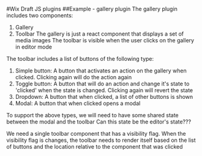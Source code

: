 #Wix Draft JS plugins
##Example - gallery plugin
The gallery plugin includes two components:
1. Gallery
2. Toolbar
The gallery is just a react component that displays a set of media images
The toolbar is visible when the user clicks on the gallery in editor mode 

The toolbar includes a list of buttons of the following type:
1. Simple button: A button that activates an action on the gallery when clicked. Clicking again will do the action again
2. Toggle button: A button that will do an action and change it's state to 'clicked' when the state is changed. Clicking again will revert the state
3. Dropdown: A button that when clicked, a list of other buttons is shown
4. Modal: A button that when clicked opens a modal

To support the above types, we will need to have some shared state between the modal and the toolbar
Can this state be the editor's state???

We need a single toolbar component that has a visibility flag.
When the visibility flag is changes, the toolbar needs to render itself based on the list of buttons and the location relative to the component that was clicked

